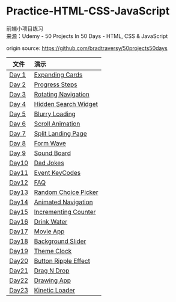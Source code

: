 # Practice-HTML-CSS-JavaScript
  
前端小项目练习  
来源：Udemy - 50 Projects In 50 Days - HTML, CSS & JavaScript
 
origin source: https://github.com/bradtraversy/50projects50days

| 文件                                                         | 演示                                                         |
| ------------------------------------------------------------ | :----------------------------------------------------------- |
| [Day 1](https://github.com/JuliaYin970130/Practice-HTML-CSS-JavaScript/tree/master/Day01) | [Expanding Cards](https://juliayin970130.github.io/Practice-HTML-CSS-JavaScript/Day01) |
| [Day 2](https://github.com/JuliaYin970130/Practice-HTML-CSS-JavaScript/tree/master/Day02) | [Progress Steps](https://juliayin970130.github.io/Practice-HTML-CSS-JavaScript/Day02) |
| [Day 3](https://github.com/JuliaYin970130/Practice-HTML-CSS-JavaScript/tree/master/Day03) | [Rotating Navigation](https://juliayin970130.github.io/Practice-HTML-CSS-JavaScript/Day03) |
| [Day 4](https://github.com/JuliaYin970130/Practice-HTML-CSS-JavaScript/tree/master/Day04) | [Hidden Search Widget](https://juliayin970130.github.io/Practice-HTML-CSS-JavaScript/Day04) |
| [Day 5](https://github.com/JuliaYin970130/Practice-HTML-CSS-JavaScript/tree/master/Day05) | [Blurry Loading](https://juliayin970130.github.io/Practice-HTML-CSS-JavaScript/Day05) |
| [Day 6](https://github.com/JuliaYin970130/Practice-HTML-CSS-JavaScript/tree/master/Day06) | [Scroll Animation](https://juliayin970130.github.io/Practice-HTML-CSS-JavaScript/Day06) |
| [Day 7](https://github.com/JuliaYin970130/Practice-HTML-CSS-JavaScript/tree/master/Day07) | [Split Landing Page](https://juliayin970130.github.io/Practice-HTML-CSS-JavaScript/Day07) |
| [Day 8](https://github.com/JuliaYin970130/Practice-HTML-CSS-JavaScript/tree/master/Day08) | [Form Wave](https://juliayin970130.github.io/Practice-HTML-CSS-JavaScript/Day08) |
| [Day 9](https://github.com/JuliaYin970130/Practice-HTML-CSS-JavaScript/tree/master/Day09) | [Sound Board](https://juliayin970130.github.io/Practice-HTML-CSS-JavaScript/Day09) |
| [Day10](https://github.com/JuliaYin970130/Practice-HTML-CSS-JavaScript/tree/master/Day10) | [Dad Jokes](https://juliayin970130.github.io/Practice-HTML-CSS-JavaScript/Day10) |
| [Day11](https://github.com/JuliaYin970130/Practice-HTML-CSS-JavaScript/tree/master/Day12) | [Event KeyCodes](https://juliayin970130.github.io/Practice-HTML-CSS-JavaScript/Day11) |
| [Day12](https://github.com/JuliaYin970130/Practice-HTML-CSS-JavaScript/tree/master/Day12) | [FAQ](https://juliayin970130.github.io/Practice-HTML-CSS-JavaScript/Day12) |
| [Day13](https://github.com/JuliaYin970130/Practice-HTML-CSS-JavaScript/tree/master/Day13) | [Random Choice Picker](https://juliayin970130.github.io/Practice-HTML-CSS-JavaScript/Day13) |
| [Day14](https://github.com/JuliaYin970130/Practice-HTML-CSS-JavaScript/tree/master/Day14) | [Animated Navigation](https://juliayin970130.github.io/Practice-HTML-CSS-JavaScript/Day14) |
| [Day15](https://github.com/JuliaYin970130/Practice-HTML-CSS-JavaScript/tree/master/Day15) | [Incrementing Counter](https://juliayin970130.github.io/Practice-HTML-CSS-JavaScript/Day15) |
| [Day16](https://github.com/JuliaYin970130/Practice-HTML-CSS-JavaScript/tree/master/Day16) | [Drink Water](https://juliayin970130.github.io/Practice-HTML-CSS-JavaScript/Day16) |
| [Day17](https://github.com/JuliaYin970130/Practice-HTML-CSS-JavaScript/tree/master/Day17) | [Movie App](https://juliayin970130.github.io/Practice-HTML-CSS-JavaScript/Day17) |
| [Day18](https://github.com/JuliaYin970130/Practice-HTML-CSS-JavaScript/tree/master/Day18) | [Background Slider](https://juliayin970130.github.io/Practice-HTML-CSS-JavaScript/Day18) |
| [Day19](https://github.com/JuliaYin970130/Practice-HTML-CSS-JavaScript/tree/master/Day19) | [Theme Clock](https://juliayin970130.github.io/Practice-HTML-CSS-JavaScript/Day19) |
| [Day20](https://github.com/JuliaYin970130/Practice-HTML-CSS-JavaScript/tree/master/Day20) | [Button Ripple Effect](https://juliayin970130.github.io/Practice-HTML-CSS-JavaScript/Day20) |
| [Day21](https://github.com/JuliaYin970130/Practice-HTML-CSS-JavaScript/tree/master/Day21) | [Drag N Drop](https://juliayin970130.github.io/Practice-HTML-CSS-JavaScript/Day21) |
| [Day22](https://github.com/JuliaYin970130/Practice-HTML-CSS-JavaScript/tree/master/Day22) | [Drawing App](https://juliayin970130.github.io/Practice-HTML-CSS-JavaScript/Day22) |
| [Day23](https://github.com/JuliaYin970130/Practice-HTML-CSS-JavaScript/tree/master/Day23) | [Kinetic Loader](https://juliayin970130.github.io/Practice-HTML-CSS-JavaScript/Day23) |